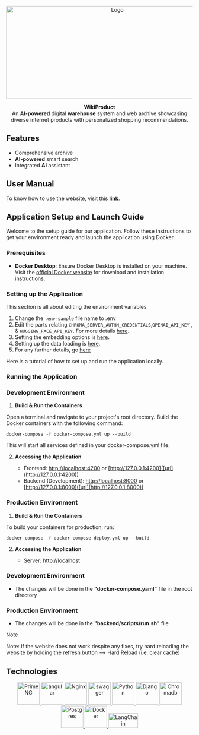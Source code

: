 
<p align="center">
  <a href="https://wikiproduct.up.railway.app/"><img src="https://github.com/WikiProductOfficial/WikiProductOfficial/assets/130275283/84e08fc1-b327-4442-b67e-9269dfeb60f3" alt="Logo" width="584.5" height="250"/></a>
</p>
<p align="center">
    <b>WikiProduct</b> <br />
    An <b>AI-powered</b> digital <b>warehouse</b> system and web archive showcasing <br> diverse internet products with personalized shopping recommendations.
</p>

## Features
* Comprehensive archive
* **AI-powered** smart search
* Integrated **AI** assistant

## User Manual

To know how to use the website, visit this **[link](Instructions/Extra/User-Manual.md)**.

## Application Setup and Launch Guide

Welcome to the setup guide for our application. Follow these instructions to get your environment ready and launch the application using Docker.

### Prerequisites

* **Docker Desktop**: Ensure Docker Desktop is installed on your machine. Visit the [official Docker website]([url](https://www.docker.com/products/docker-desktop/)) for download and installation instructions.

### Setting up the Application
This section is all about editing the environment variables
1. Change the ```.env-sample``` file name to .env
2. Edit the parts relating ```CHROMA_SERVER_AUTHN_CREDENTIALS```,```OPENAI_API_KEY``` , &  ```HUGGING_FACE_API_KEY```. For more details [here](Instructions/Extra/Get_API_keys_.md).
3. Setting the embedding options is [here](Instructions/Embedding%20options/Embedding_options.md).
4. Setting up the data loading is [here](Instructions/Loading%20data/Loading.md).
5. For any further details, go [here](Instructions/Extra/Extra_details.md)

Here is a tutorial of how to set up and run the application locally.


### Running the Application

### Development Environment

1. **Build & Run the Containers**
   
Open a terminal and navigate to your project's root directory. Build the Docker containers with the following command:

```docker-compose -f docker-compose.yml up --build```

This will start all services defined in your docker-compose.yml file.

2. **Accessing the Application**
   
    - Frontend: [http://localhost:4200]([url](http://localhost:4200)) or [http://127.0.0.1:4200]([url](http://127.0.0.1:4200))
    - Backend (Development): [http://localhost:8000]([url](http://localhost:8000)) or [http://127.0.0.1:8000]([url](http://127.0.0.1:8000))

### Production Environment

1. **Build & Run the Containers**
   
To build your containers for production, run:

```docker-compose -f docker-compose-deploy.yml up --build```

2. **Accessing the Application**
   
    - Server: [http://localhost]([url](http://localhost))

### Development Environment
* The changes will be done in the **"docker-compose.yaml"** file in the root directory

### Production Environment
* The changes will be done in the **"backend/scripts/run.sh"** file

> [!NOTE]
> Note: If the website does not work despite any fixes, try hard reloading the website by holding the refresh button --> Hard Reload (i.e. clear cache)

## Technologies

<p align="center"> 
    <a href="https://primeng.org/" target="_blank" rel="noreferrer"> <img src="https://github.com/WikiProductOfficial/WikiProductOfficial/assets/130275283/686aa3a8-8e5b-4094-9e59-b670b871465d" alt="PrimeNG" width="60" height="60"/> </a>
    <a href="https://angular.io" target="_blank" rel="noreferrer"> <img src="https://cdn.jsdelivr.net/gh/devicons/devicon@latest/icons/angular/angular-original.svg" alt="angular" width="60" height="60"/> </a>
    <a href="https://www.nginx.com/" target="_blank" rel="noreferrer"> <img src="https://cdn.jsdelivr.net/gh/devicons/devicon@latest/icons/nginx/nginx-original.svg" alt="Nginx" width="60" height="60"/> </a>
    <a href="https://swagger.io/" target="_blank" rel="noreferrer"> <img src="https://cdn.jsdelivr.net/gh/devicons/devicon@latest/icons/swagger/swagger-original.svg" alt="swagger" width="60" height="60"/> </a>
    <a href="https://www.python.org/" target="_blank" rel="noreferrer"> <img src="https://cdn.jsdelivr.net/gh/devicons/devicon@latest/icons/python/python-original.svg" alt="Python" width="60" height="60"/> </a>
    <a href="https://www.djangoproject.com/" target="_blank" rel="noreferrer"> <img src=https://github.com/WikiProductOfficial/WikiProductOfficial/assets/130275283/ed700ca2-9f6c-456d-8551-aad5c8c8f268" alt="Django" width="60" height="60"/> </a>
    <a href="https://docs.trychroma.com/" target="_blank" rel="noreferrer"> <img src="https://docs.trychroma.com/img/chroma.svg" alt="Chromadb" width="60" height="60"/> </a>
    <a href="https://www.postgresql.org/" target="_blank" rel="noreferrer"> <img src="https://cdn.jsdelivr.net/gh/devicons/devicon@latest/icons/postgresql/postgresql-original.svg" alt="Postgres" width="60" height="60"/> </a>
    <a href="https://www.docker.com" target="_blank" rel="noreferrer"> <img src="https://cdn.jsdelivr.net/gh/devicons/devicon@latest/icons/docker/docker-original.svg" alt="Docker" width="60" height="60"/> </a>
    <a href="https://www.docker.com" target="_blank" rel="noreferrer"> <img src="https://github.com/WikiProductOfficial/WikiProductOfficial/assets/130275283/ae531b4f-fad7-440d-a223-750f32cf9862" alt="LangChain" width="80" height="40"/> </a>
</p>

